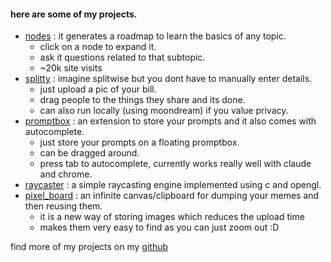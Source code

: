 #### here are some of my projects. 
- [nodes](https://nodes-five.vercel.app/) : it generates a roadmap to learn the basics of any topic. 
	- click on a node to expand it. 
	- ask it questions related to that subtopic.
	- ~20k site visits
- [splitty](https://splitty-six.vercel.app/) : imagine splitwise but you dont have to manually enter details.
	- just upload a pic of your bill.
	- drag people to the things they share and its done.
	- can also run locally (using moondream) if you value privacy.
- [promptbox](https://github.com/kussshhhh/PromptBox) : an extension to store your prompts and it also comes with autocomplete. 
	- just store your prompts on a floating promptbox.
	- can be dragged around.
	- press tab to autocomplete, currently works really well with claude and chrome. 
- [raycaster](https://github.com/kussshhhh/raycaster) : a simple raycasting engine implemented using c and opengl. 
- [pixel_board](https://github.com/kussshhhh/pixel_board) : an infinite canvas/clipboard for dumping your memes and then reusing them.
    - it is a new way of storing images which reduces the upload time 
    - makes them very easy to find as you can just zoom out :D

find more of my projects on my [github](https://github.com/kussshhhh)


